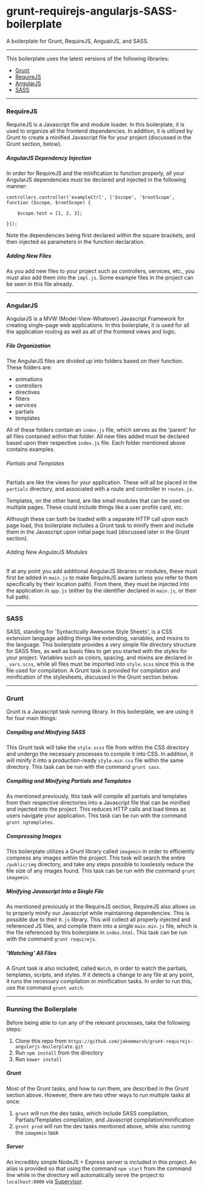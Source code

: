 grunt-requirejs-angularjs-SASS-boilerplate
=====================================

A boilerplate for Grunt, RequireJS, AngualrJS, and SASS.

---

This boilerplate uses the latest versions of the following libraries:

- [Grunt](http://gruntjs.com/)
- [RequireJS](http://requirejs.org/)
- [AngularJS](http://angularjs.org/)
- [SASS](http://sass-lang.com/)

---

### RequireJS

RequireJS is a Javascript file and module loader. In this boilerplate, it is used to organize all the frontend dependencies. In addition, it is utilized by Grunt to create a minified Javascript file for your project (discussed in the Grunt section, below).

##### AngularJS Dependency Injection

In order for RequireJS and the minification to function properly, all your AngularJS dependencies must be declared and injected in the following manner:

```
controllers.controller('exampleCtrl', ['$scope', '$rootScope', function ($scope, $rootScope) {

    $scope.test = [1, 2, 3];

}]);
```

Note the dependencies being first declared within the square brackets, and then injected as parameters in the function declaration.

##### Adding New Files

As you add new files to your project such as controllers, services, etc., you must also add them into the `impl.js`. Some example files in the project can be seen in this file already.

---

### AngularJS

AngularJS is a MVW (Model-View-Whatever) Javascript Framework for creating single-page web applications. In this boilerplate, it is used for all the application routing as well as all of the frontend views and logic.

##### File Organization

The AngularJS files are divided up into folders based on their function. These folders are:

- animations
- controllers
- directives
- filters
- services
- partials
- templates

All of these folders contain an `index.js` file, which serves as the 'parent' for all files contained within that folder. All new files added must be declared based upon their respective `index.js` file. Each folder mentioned above contains examples.

###### Partials and Templates

Partials are like the views for your application. These will all be placed in the `partials` directory, and associated with a route and controller in `routes.js`.

Templates, on the other hand, are like small modules that can be used on multiple pages. These could include things like a user profile card, etc.

Although these can both be loaded with a separate HTTP call upon each page load, this boilerplate includes a Grunt task to minify them and include them in the Javascript upon initial page load (discussed later in the Grunt section).

###### Adding New AngularJS Modules

If at any point you add additional AngularJS libraries or modules, these must first be added in `main.js` to make RequireJS aware (unless you refer to them specifically by their location path). From there, they must be injected into the application in `app.js` (either by the identifier declared in `main.js`, or their full path).

---

### SASS

SASS, standing for 'Syntactically Awesome Style Sheets', is a CSS extension language adding things like extending, variables, and mixins to the language. This boilerplate provides a very simple file directory structure for SASS files, as well as basic files to get you started with the styles for your project. Variables such as colors, spacing, and mixins are declared in `_vars.scss`, while all files must be imported into `style.scss` since this is the file used for compilation. A Grunt task is provided for compilation and minification of the stylesheets, discussed in the Grunt section below.

---

### Grunt

Grunt is a Javascript task running library. In this boilerplate, we are using it for four main things:

##### Compiling and Minifying SASS

This Grunt task will take the `style.scss` file from within the CSS directory and undergo the necessary processes to compile it into CSS. In addition, it will minify it into a production-ready `style.min.css` file within the same directory. This task can be run with the command `grunt sass`.

##### Compiling and Minifying Partials and Templates

As mentioned previously, this task will compile all partials and templates from their respective directories into a Javascript file that can be minified and injected into the project. This reduces HTTP calls and load times as users navigate your application. This task can be run with the command `grunt ngtemplates`.

##### Compressing Images

This boilerplate utilizes a Grunt library called `imagemin` in order to efficiently compress any images within the project. This task will search the entire `/public/img` directory, and take any steps possible to losslessly reduce the file size of any images found. This task can be run with the command `grunt imagemin`.

##### Minifying Javascript Into a Single File

As mentioned previously in the RequireJS section, RequireJS also allows us to properly minify our Javascript while maintaining dependencies. This is possible due to their `R.js` library. This will collect all properly injected and referenced JS files, and compile them into a single `main.min.js` file, which is the file referenced by this boilerplate in `index.html`. This task can be run with the command `grunt requirejs`.

##### 'Watching' All Files

A Grunt task is also included, called `Watch`, in order to watch the partials, templates, scripts, and styles. If it detects a change to any file at any point, it runs the necessary compilation or minification tasks. In order to run this, use the command `grunt watch`.

---

### Running the Boilerplate

Before being able to run any of the relevant processes, take the following steps:

1. Clone this repo from `https://github.com/jakemmarsh/grunt-requirejs-angularjs-boilerplate.git`
2. Run `npm install` from the directory
3. Run `bower install`

##### Grunt

Most of the Grunt tasks, and how to run them, are described in the Grunt section above. However, there are two other ways to run multiple tasks at once:

1. `grunt` will run the dev tasks, which include SASS compilation, Partials/Templates compilation, and Javascript compilation/minification
2. `grunt prod` will run the dev tasks mentioned above, while also running the `imagemin` task

##### Server

An incredibly simple NodeJS + Express server is included in this project. An alias is provided so that using the command `npm start` from the command line while in the directory will automatically serve the project to `localhost:8000` via [Supervisor](https://github.com/isaacs/node-supervisor).